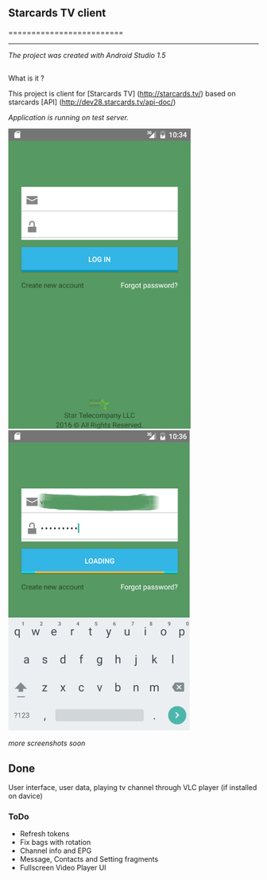## Starcards TV client
=========================

****

*The project was created with Android Studio 1.5*

##
What is it ?

This project is client for [Starcards TV] (http://starcards.tv/)
based on starcards [API] (http://dev28.starcards.tv/api-doc/)

*Application is running on test server.*

![Starcards Screenshot](/Screenshots/login.png?raw=true)
![Starcards Screenshot](/Screenshots/loading_login.png?raw=true)

*more screenshots soon*

## Done
User interface, user data, playing tv channel through VLC player (if installed on davice)

### ToDo

* Refresh tokens
* Fix bags with rotation
* Channel info and EPG
* Message, Contacts and Setting fragments
* Fullscreen Video Player UI 
